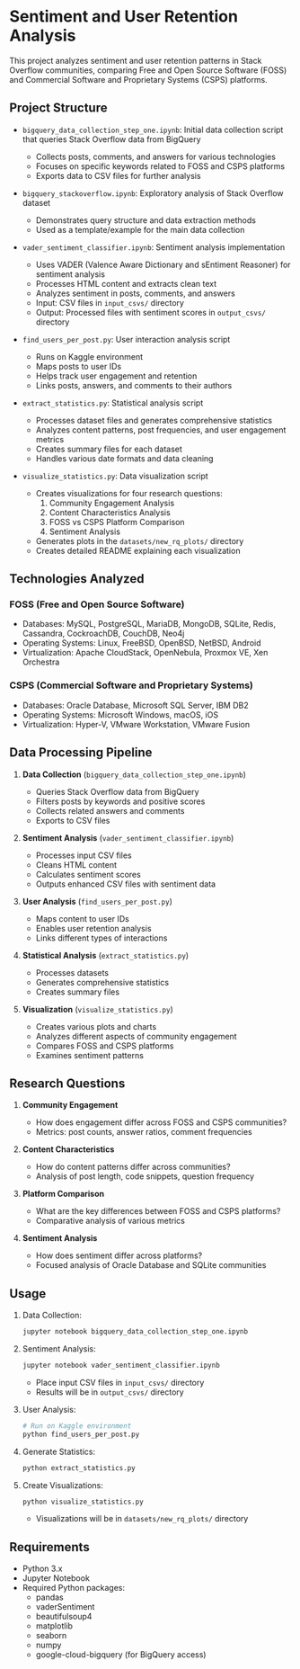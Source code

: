 # Sentiment and User Retention Analysis

This project analyzes sentiment and user retention patterns in Stack Overflow communities, comparing Free and Open Source Software (FOSS) and Commercial Software and Proprietary Systems (CSPS) platforms.

## Project Structure

- `bigquery_data_collection_step_one.ipynb`: Initial data collection script that queries Stack Overflow data from BigQuery

  - Collects posts, comments, and answers for various technologies
  - Focuses on specific keywords related to FOSS and CSPS platforms
  - Exports data to CSV files for further analysis

- `bigquery_stackoverflow.ipynb`: Exploratory analysis of Stack Overflow dataset

  - Demonstrates query structure and data extraction methods
  - Used as a template/example for the main data collection

- `vader_sentiment_classifier.ipynb`: Sentiment analysis implementation

  - Uses VADER (Valence Aware Dictionary and sEntiment Reasoner) for sentiment analysis
  - Processes HTML content and extracts clean text
  - Analyzes sentiment in posts, comments, and answers
  - Input: CSV files in `input_csvs/` directory
  - Output: Processed files with sentiment scores in `output_csvs/` directory

- `find_users_per_post.py`: User interaction analysis script

  - Runs on Kaggle environment
  - Maps posts to user IDs
  - Helps track user engagement and retention
  - Links posts, answers, and comments to their authors

- `extract_statistics.py`: Statistical analysis script

  - Processes dataset files and generates comprehensive statistics
  - Analyzes content patterns, post frequencies, and user engagement metrics
  - Creates summary files for each dataset
  - Handles various date formats and data cleaning

- `visualize_statistics.py`: Data visualization script
  - Creates visualizations for four research questions:
    1. Community Engagement Analysis
    2. Content Characteristics Analysis
    3. FOSS vs CSPS Platform Comparison
    4. Sentiment Analysis
  - Generates plots in the `datasets/new_rq_plots/` directory
  - Creates detailed README explaining each visualization

## Technologies Analyzed

### FOSS (Free and Open Source Software)

- Databases: MySQL, PostgreSQL, MariaDB, MongoDB, SQLite, Redis, Cassandra, CockroachDB, CouchDB, Neo4j
- Operating Systems: Linux, FreeBSD, OpenBSD, NetBSD, Android
- Virtualization: Apache CloudStack, OpenNebula, Proxmox VE, Xen Orchestra

### CSPS (Commercial Software and Proprietary Systems)

- Databases: Oracle Database, Microsoft SQL Server, IBM DB2
- Operating Systems: Microsoft Windows, macOS, iOS
- Virtualization: Hyper-V, VMware Workstation, VMware Fusion

## Data Processing Pipeline

1. **Data Collection** (`bigquery_data_collection_step_one.ipynb`)

   - Queries Stack Overflow data from BigQuery
   - Filters posts by keywords and positive scores
   - Collects related answers and comments
   - Exports to CSV files

2. **Sentiment Analysis** (`vader_sentiment_classifier.ipynb`)

   - Processes input CSV files
   - Cleans HTML content
   - Calculates sentiment scores
   - Outputs enhanced CSV files with sentiment data

3. **User Analysis** (`find_users_per_post.py`)

   - Maps content to user IDs
   - Enables user retention analysis
   - Links different types of interactions

4. **Statistical Analysis** (`extract_statistics.py`)

   - Processes datasets
   - Generates comprehensive statistics
   - Creates summary files

5. **Visualization** (`visualize_statistics.py`)
   - Creates various plots and charts
   - Analyzes different aspects of community engagement
   - Compares FOSS and CSPS platforms
   - Examines sentiment patterns

## Research Questions

1. **Community Engagement**

   - How does engagement differ across FOSS and CSPS communities?
   - Metrics: post counts, answer ratios, comment frequencies

2. **Content Characteristics**

   - How do content patterns differ across communities?
   - Analysis of post length, code snippets, question frequency

3. **Platform Comparison**

   - What are the key differences between FOSS and CSPS platforms?
   - Comparative analysis of various metrics

4. **Sentiment Analysis**
   - How does sentiment differ across platforms?
   - Focused analysis of Oracle Database and SQLite communities

## Usage

1. Data Collection:

   ```python
   jupyter notebook bigquery_data_collection_step_one.ipynb
   ```

2. Sentiment Analysis:

   ```python
   jupyter notebook vader_sentiment_classifier.ipynb
   ```

   - Place input CSV files in `input_csvs/` directory
   - Results will be in `output_csvs/` directory

3. User Analysis:

   ```python
   # Run on Kaggle environment
   python find_users_per_post.py
   ```

4. Generate Statistics:

   ```python
   python extract_statistics.py
   ```

5. Create Visualizations:
   ```python
   python visualize_statistics.py
   ```
   - Visualizations will be in `datasets/new_rq_plots/` directory

## Requirements

- Python 3.x
- Jupyter Notebook
- Required Python packages:
  - pandas
  - vaderSentiment
  - beautifulsoup4
  - matplotlib
  - seaborn
  - numpy
  - google-cloud-bigquery (for BigQuery access)
